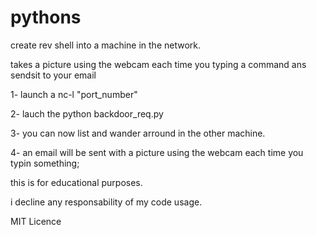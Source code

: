 # pythons
create rev shell into a machine in the network.

takes a picture using the webcam each time you typing a command ans sendsit to your email


1- launch a nc-l "port_number"

2- lauch the python backdoor_req.py

3- you can now list and wander arround in the other machine.

4- an email will be sent with a picture using the webcam each time you typin something;


this is for educational purposes.

i decline any responsability of my code usage.

MIT Licence
